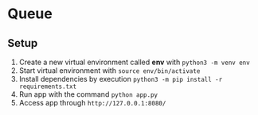 # Queue

## Setup
1. Create a new virtual environment called **env** with `python3 -m venv env`
2. Start virtual environment with `source env/bin/activate`
3. Install dependencies by execution `python3 -m pip install -r requirements.txt`
4. Run app with the command `python app.py`
5. Access app through `http://127.0.0.1:8080/`